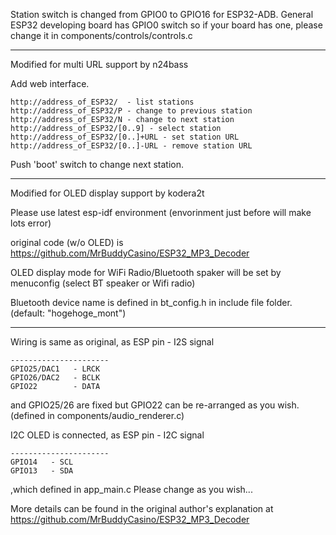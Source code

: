 Station switch is changed from GPIO0 to GPIO16 for ESP32-ADB. General ESP32 developing board has GPIO0 switch so if your board has one, please change it in components/controls/controls.c

----
Modified for multi URL support by n24bass

Add web interface.

```
http://address_of_ESP32/  - list stations
http://address_of_ESP32/P - change to previous station
http://address_of_ESP32/N - change to next station
http://address_of_ESP32/[0..9] - select station
http://address_of_ESP32/[0..]+URL - set station URL
http://address_of_ESP32/[0..]-URL - remove station URL
```

Push 'boot' switch to change next station.

----

Modified for OLED display support by kodera2t

Please use latest esp-idf environment (envorinment just before will make lots error)

original code (w/o OLED) is
https://github.com/MrBuddyCasino/ESP32_MP3_Decoder

OLED display mode for WiFi Radio/Bluetooth spaker will be set by menuconfig (select BT speaker or Wifi radio)

Bluetooth device name is defined in bt_config.h in include file folder. (default: "hogehoge_mont")

----
Wiring is same as original, as
ESP pin   - I2S signal
```
----------------------
GPIO25/DAC1   - LRCK
GPIO26/DAC2   - BCLK
GPIO22        - DATA
```
and GPIO25/26 are fixed but GPIO22 can be re-arranged as you wish.
(defined in components/audio_renderer.c)

I2C OLED is connected, as
ESP pin   - I2C signal
```
----------------------
GPIO14   - SCL
GPIO13   - SDA
```
,which defined in app_main.c Please change as you wish...


More details can be found in the original author's explanation at
https://github.com/MrBuddyCasino/ESP32_MP3_Decoder
